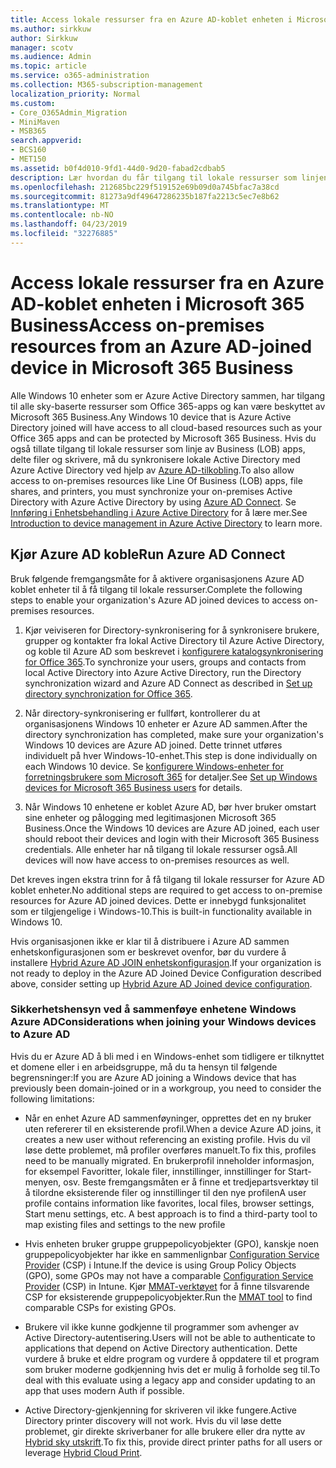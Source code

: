 ```yaml
---
title: Access lokale ressurser fra en Azure AD-koblet enheten i Microsoft 365 Business
ms.author: sirkkuw
author: Sirkkuw
manager: scotv
ms.audience: Admin
ms.topic: article
ms.service: o365-administration
ms.collection: M365-subscription-management
localization_priority: Normal
ms.custom:
- Core_O365Admin_Migration
- MiniMaven
- MSB365
search.appverid:
- BCS160
- MET150
ms.assetid: b0f4d010-9fd1-44d0-9d20-fabad2cdbab5
description: Lær hvordan du får tilgang til lokale ressurser som linjen Business apps, delte filer og skrivere fra en Active Directory Azure sammen Windows 10 enhet.
ms.openlocfilehash: 212685bc229f519152e69b09d0a745bfac7a38cd
ms.sourcegitcommit: 81273a9df49647286235b187fa2213c5ec7e8b62
ms.translationtype: MT
ms.contentlocale: nb-NO
ms.lasthandoff: 04/23/2019
ms.locfileid: "32276885"
---
```

# <a name="access-on-premises-resources-from-an-azure-ad-joined-device-in-microsoft-365-business"></a><span data-ttu-id="510bd-103">Access lokale ressurser fra en Azure AD-koblet enheten i Microsoft 365 Business</span><span class="sxs-lookup"><span data-stu-id="510bd-103">Access on-premises resources from an Azure AD-joined device in Microsoft 365 Business</span></span>

<span data-ttu-id="510bd-104">Alle Windows 10 enheter som er Azure Active Directory sammen, har tilgang til alle sky-baserte ressurser som Office 365-apps og kan være beskyttet av Microsoft 365 Business.</span><span class="sxs-lookup"><span data-stu-id="510bd-104">Any Windows 10 device that is Azure Active Directory joined will have access to all cloud-based resources such as your Office 365 apps and can be protected by Microsoft 365 Business.</span></span> <span data-ttu-id="510bd-105">Hvis du også tillate tilgang til lokale ressurser som linje av Business (LOB) apps, delte filer og skrivere, må du synkronisere lokale Active Directory med Azure Active Directory ved hjelp av [Azure AD-tilkobling](https://docs.microsoft.com/en-us/azure/active-directory/connect/active-directory-aadconnect).</span><span class="sxs-lookup"><span data-stu-id="510bd-105">To also allow access to on-premises resources like Line Of Business (LOB) apps, file shares, and printers, you must synchronize your on-premises Active Directory with Azure Active Directory by using [Azure AD Connect](https://docs.microsoft.com/en-us/azure/active-directory/connect/active-directory-aadconnect).</span></span> <span data-ttu-id="510bd-106">Se [Innføring i Enhetsbehandling i Azure Active Directory](https://docs.microsoft.com/en-us/azure/active-directory/device-management-introduction) for å lære mer.</span><span class="sxs-lookup"><span data-stu-id="510bd-106">See [Introduction to device management in Azure Active Directory](https://docs.microsoft.com/en-us/azure/active-directory/device-management-introduction) to learn more.</span></span> 
  
## <a name="run-azure-ad-connect"></a><span data-ttu-id="510bd-107">Kjør Azure AD koble</span><span class="sxs-lookup"><span data-stu-id="510bd-107">Run Azure AD Connect</span></span>

<span data-ttu-id="510bd-108">Bruk følgende fremgangsmåte for å aktivere organisasjonens Azure AD koblet enheter til å få tilgang til lokale ressurser.</span><span class="sxs-lookup"><span data-stu-id="510bd-108">Complete the following steps to enable your organization's Azure AD joined devices to access on-premises resources.</span></span>
  
1. <span data-ttu-id="510bd-109">Kjør veiviseren for Directory-synkronisering for å synkronisere brukere, grupper og kontakter fra lokal Active Directory til Azure Active Directory, og koble til Azure AD som beskrevet i [konfigurere katalogsynkronisering for Office 365](https://support.office.com/article/1b3b5318-6977-42ed-b5c7-96fa74b08846).</span><span class="sxs-lookup"><span data-stu-id="510bd-109">To synchronize your users, groups and contacts from local Active Directory into Azure Active Directory, run the Directory synchronization wizard and Azure AD Connect as described in [Set up directory synchronization for Office 365](https://support.office.com/article/1b3b5318-6977-42ed-b5c7-96fa74b08846).</span></span>
    
2. <span data-ttu-id="510bd-110">Når directory-synkronisering er fullført, kontrollerer du at organisasjonens Windows 10 enheter er Azure AD sammen.</span><span class="sxs-lookup"><span data-stu-id="510bd-110">After the directory synchronization has completed, make sure your organization's Windows 10 devices are Azure AD joined.</span></span> <span data-ttu-id="510bd-111">Dette trinnet utføres individuelt på hver Windows-10-enhet.</span><span class="sxs-lookup"><span data-stu-id="510bd-111">This step is done individually on each Windows 10 device.</span></span> <span data-ttu-id="510bd-112">Se [konfigurere Windows-enheter for forretningsbrukere som Microsoft 365](set-up-windows-devices.md) for detaljer.</span><span class="sxs-lookup"><span data-stu-id="510bd-112">See [Set up Windows devices for Microsoft 365 Business users](set-up-windows-devices.md) for details.</span></span> 
    
3. <span data-ttu-id="510bd-113">Når Windows 10 enhetene er koblet Azure AD, bør hver bruker omstart sine enheter og pålogging med legitimasjonen Microsoft 365 Business.</span><span class="sxs-lookup"><span data-stu-id="510bd-113">Once the Windows 10 devices are Azure AD joined, each user should reboot their devices and login with their Microsoft 365 Business credentials.</span></span> <span data-ttu-id="510bd-114">Alle enheter har nå tilgang til lokale ressurser også.</span><span class="sxs-lookup"><span data-stu-id="510bd-114">All devices will now have access to on-premises resources as well.</span></span>
    
<span data-ttu-id="510bd-115">Det kreves ingen ekstra trinn for å få tilgang til lokale ressurser for Azure AD koblet enheter.</span><span class="sxs-lookup"><span data-stu-id="510bd-115">No additional steps are required to get access to on-premise resources for Azure AD joined devices.</span></span> <span data-ttu-id="510bd-116">Dette er innebygd funksjonalitet som er tilgjengelige i Windows-10.</span><span class="sxs-lookup"><span data-stu-id="510bd-116">This is built-in functionality available in Windows 10.</span></span> 
  
<span data-ttu-id="510bd-117">Hvis organisasjonen ikke er klar til å distribuere i Azure AD sammen enhetskonfigurasjonen som er beskrevet ovenfor, bør du vurdere å installere [Hybrid Azure AD JOIN enhetskonfigurasjon](manage-windows-devices.md).</span><span class="sxs-lookup"><span data-stu-id="510bd-117">If your organization is not ready to deploy in the Azure AD Joined Device Configuration described above, consider setting up [Hybrid Azure AD Joined device configuration](manage-windows-devices.md).</span></span>
  
### <a name="considerations-when-joining-your-windows-devices-to-azure-ad"></a><span data-ttu-id="510bd-118">Sikkerhetshensyn ved å sammenføye enhetene Windows Azure AD</span><span class="sxs-lookup"><span data-stu-id="510bd-118">Considerations when joining your Windows devices to Azure AD</span></span>

<span data-ttu-id="510bd-119">Hvis du er Azure AD å bli med i en Windows-enhet som tidligere er tilknyttet et domene eller i en arbeidsgruppe, må du ta hensyn til følgende begrensninger:</span><span class="sxs-lookup"><span data-stu-id="510bd-119">If you are Azure AD joining a Windows device that has previously been domain-joined or in a workgroup, you need to consider the following limitations:</span></span>
  
- <span data-ttu-id="510bd-120">Når en enhet Azure AD sammenføyninger, opprettes det en ny bruker uten refererer til en eksisterende profil.</span><span class="sxs-lookup"><span data-stu-id="510bd-120">When a device Azure AD joins, it creates a new user without referencing an existing profile.</span></span> <span data-ttu-id="510bd-121">Hvis du vil løse dette problemet, må profiler overføres manuelt.</span><span class="sxs-lookup"><span data-stu-id="510bd-121">To fix this, profiles need to be manually migrated.</span></span> <span data-ttu-id="510bd-122">En brukerprofil inneholder informasjon, for eksempel Favoritter, lokale filer, innstillinger, innstillinger for Start-menyen, osv. Beste fremgangsmåten er å finne et tredjepartsverktøy til å tilordne eksisterende filer og innstillinger til den nye profilen</span><span class="sxs-lookup"><span data-stu-id="510bd-122">A user profile contains information like favorites, local files, browser settings, Start menu settings, etc. A best approach is to find a third-party tool to map existing files and settings to the new profile</span></span>
    
- <span data-ttu-id="510bd-123">Hvis enheten bruker gruppe gruppepolicyobjekter (GPO), kanskje noen gruppepolicyobjekter har ikke en sammenlignbar [Configuration Service Provider](https://docs.microsoft.com/windows/configuration/provisioning-packages/how-it-pros-can-use-configuration-service-providers) (CSP) i Intune.</span><span class="sxs-lookup"><span data-stu-id="510bd-123">If the device is using Group Policy Objects (GPO), some GPOs may not have a comparable [Configuration Service Provider](https://docs.microsoft.com/windows/configuration/provisioning-packages/how-it-pros-can-use-configuration-service-providers) (CSP) in Intune.</span></span> <span data-ttu-id="510bd-124">Kjør [MMAT-verktøyet](https://www.microsoft.com/download/details.aspx?id=45520) for å finne tilsvarende CSP for eksisterende gruppepolicyobjekter.</span><span class="sxs-lookup"><span data-stu-id="510bd-124">Run the [MMAT tool](https://www.microsoft.com/download/details.aspx?id=45520) to find comparable CSPs for existing GPOs.</span></span> 
    
- <span data-ttu-id="510bd-125">Brukere vil ikke kunne godkjenne til programmer som avhenger av Active Directory-autentisering.</span><span class="sxs-lookup"><span data-stu-id="510bd-125">Users will not be able to authenticate to applications that depend on Active Directory authentication.</span></span> <span data-ttu-id="510bd-126">Dette vurdere å bruke et eldre program og vurdere å oppdatere til et program som bruker moderne godkjenning hvis det er mulig å forholde seg til.</span><span class="sxs-lookup"><span data-stu-id="510bd-126">To deal with this evaluate using a legacy app and consider updating to an app that uses modern Auth if possible.</span></span>
    
- <span data-ttu-id="510bd-127">Active Directory-gjenkjenning for skriveren vil ikke fungere.</span><span class="sxs-lookup"><span data-stu-id="510bd-127">Active Directory printer discovery will not work.</span></span> <span data-ttu-id="510bd-128">Hvis du vil løse dette problemet, gir direkte skriverbaner for alle brukere eller dra nytte av [Hybrid sky utskrift](https://docs.microsoft.com/windows-server/administration/hybrid-cloud-print/hybrid-cloud-print-deploy).</span><span class="sxs-lookup"><span data-stu-id="510bd-128">To fix this, provide direct printer paths for all users or leverage [Hybrid Cloud Print](https://docs.microsoft.com/windows-server/administration/hybrid-cloud-print/hybrid-cloud-print-deploy).</span></span>
    

